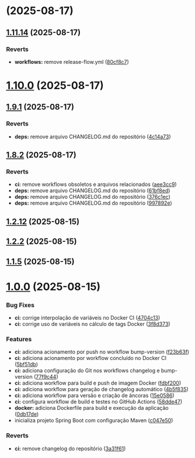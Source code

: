 # [](https://github.com/da0hn/poc-semantic-versioning/compare/v1.11.14...v) (2025-08-17)



## [1.11.14](https://github.com/da0hn/poc-semantic-versioning/compare/v1.10.0...v1.11.14) (2025-08-17)


### Reverts

* **workflows:** remove release-flow.yml ([80cf8c7](https://github.com/da0hn/poc-semantic-versioning/commit/80cf8c79d4c18649b476c033e3e695155358b8f6))



# [1.10.0](https://github.com/da0hn/poc-semantic-versioning/compare/v1.9.1...v1.10.0) (2025-08-17)



## [1.9.1](https://github.com/da0hn/poc-semantic-versioning/compare/v1.8.2...v1.9.1) (2025-08-17)


### Reverts

* **deps:** remove arquivo CHANGELOG.md do repositório ([4c14a73](https://github.com/da0hn/poc-semantic-versioning/commit/4c14a73bdfdef24eb549cd5345dc17d5f49f658a))



## [1.8.2](https://github.com/da0hn/poc-semantic-versioning/compare/v1.2.12...v1.8.2) (2025-08-17)


### Reverts

* **ci:** remove workflows obsoletos e arquivos relacionados ([aee3cc9](https://github.com/da0hn/poc-semantic-versioning/commit/aee3cc9893ec51818935e76ceab6be5bf001088f))
* **deps:** remove arquivo CHANGELOG.md do repositório ([61bf8ed](https://github.com/da0hn/poc-semantic-versioning/commit/61bf8edce463499859e12e6650ba666e782d21ac))
* **deps:** remove arquivo CHANGELOG.md do repositório ([376c1ec](https://github.com/da0hn/poc-semantic-versioning/commit/376c1ec44f1f9c65d163757c7aefe3a45519e0e8))
* **deps:** remove arquivo CHANGELOG.md do repositório ([997892e](https://github.com/da0hn/poc-semantic-versioning/commit/997892edb0867c63f0196c2a6a925c017958f722))



## [1.2.12](https://github.com/da0hn/poc-semantic-versioning/compare/v1.2.2...v1.2.12) (2025-08-15)



## [1.2.2](https://github.com/da0hn/poc-semantic-versioning/compare/v1.1.5...v1.2.2) (2025-08-15)



## [1.1.5](https://github.com/da0hn/poc-semantic-versioning/compare/v1.1.0...v1.1.5) (2025-08-15)



# [1.0.0](https://github.com/da0hn/poc-semantic-versioning/compare/c047e502d22f75d0667ab7375a5f40d569feb7fd...v1.0.0) (2025-08-15)


### Bug Fixes

* **ci:** corrige interpolação de variáveis no Docker CI ([4704c13](https://github.com/da0hn/poc-semantic-versioning/commit/4704c134e3cc113dcd15e28b0b31f85069506e12))
* **ci:** corrige uso de variáveis no cálculo de tags Docker ([3f8d373](https://github.com/da0hn/poc-semantic-versioning/commit/3f8d37389d381b5955d448580dfb14320022d87f))


### Features

* **ci:** adiciona acionamento por push no workflow bump-version ([f23b63f](https://github.com/da0hn/poc-semantic-versioning/commit/f23b63fe163aa073131d83c7e91028f74c64e8a9))
* **ci:** adiciona acionamento por workflow concluído no Docker CI ([5bf51db](https://github.com/da0hn/poc-semantic-versioning/commit/5bf51db339ad420985932f1613a7c6fd0711255a))
* **ci:** adiciona configuração do Git nos workflows changelog e bump-version ([77f9c44](https://github.com/da0hn/poc-semantic-versioning/commit/77f9c4440c214b7f33268b76ba41116dfc25371b))
* **ci:** adiciona workflow para build e push de imagem Docker ([fdbf200](https://github.com/da0hn/poc-semantic-versioning/commit/fdbf2005331c25e93960484ab676e9a746ea7d8c))
* **ci:** adiciona workflow para geração de changelog automático ([4b5f835](https://github.com/da0hn/poc-semantic-versioning/commit/4b5f83543efabc9ba9dfea07a005007cd234fbcf))
* **ci:** adiciona workflow para versão e criação de âncoras ([15e0586](https://github.com/da0hn/poc-semantic-versioning/commit/15e058622527da3534894f361fe41a7e1c26be13))
* **ci:** configura workflow de build e testes no GitHub Actions ([58dde47](https://github.com/da0hn/poc-semantic-versioning/commit/58dde47d1379f614d5843ead15e4c6b292dd33e1))
* **docker:** adiciona Dockerfile para build e execução da aplicação ([0db17de](https://github.com/da0hn/poc-semantic-versioning/commit/0db17de1f0b5db490c3cb5b916dda66f87d9e285))
* inicializa projeto Spring Boot com configuração Maven ([c047e50](https://github.com/da0hn/poc-semantic-versioning/commit/c047e502d22f75d0667ab7375a5f40d569feb7fd))


### Reverts

* **ci:** remove changelog do repositório ([3a31f61](https://github.com/da0hn/poc-semantic-versioning/commit/3a31f613150ac84cffbe1d95455f3f511c043916))



